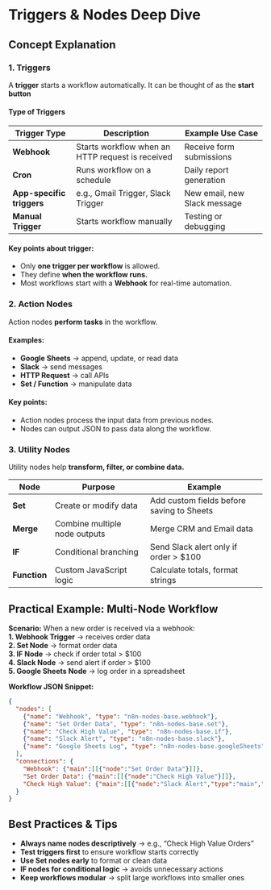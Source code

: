 # Triggers & Nodes Deep Dive
## Concept Explanation
### 1. Triggers
A **trigger** starts a workflow automatically. It can be thought of as the **start button**

#### Type of Triggers

| Trigger Type              | Description                                      | Example Use Case             |
| ------------------------- | ------------------------------------------------ | ---------------------------- |
| **Webhook**               | Starts workflow when an HTTP request is received | Receive form submissions     |
| **Cron**                  | Runs workflow on a schedule                      | Daily report generation      |
| **App-specific triggers** | e.g., Gmail Trigger, Slack Trigger               | New email, new Slack message |
| **Manual Trigger**        | Starts workflow manually                         | Testing or debugging         |

#### Key points about trigger:
- Only **one trigger per workflow** is allowed.
- They define **when the workflow runs.**
- Most workflows start with a **Webhook** for real-time automation.


### 2. Action Nodes
Action nodes **perform tasks** in the workflow.
#### Examples:
- **Google Sheets** → append, update, or read data
- **Slack** → send messages
- **HTTP Request** → call APIs
- **Set / Function** → manipulate data
  
#### Key points:
- Action nodes process the input data from previous nodes.
- Nodes can output JSON to pass data along the workflow.
  

### 3. Utility Nodes
Utility nodes help **transform, filter, or combine data.**

| Node         | Purpose                       | Example                                   |
| ------------ | ----------------------------- | ----------------------------------------- |
| **Set**      | Create or modify data         | Add custom fields before saving to Sheets |
| **Merge**    | Combine multiple node outputs | Merge CRM and Email data                  |
| **IF**       | Conditional branching         | Send Slack alert only if order > \$100    |
| **Function** | Custom JavaScript logic       | Calculate totals, format strings          |


## Practical Example: Multi-Node Workflow
**Scenario:** When a new order is received via a webhook:  
**1. Webhook Trigger** → receives order data  
**2. Set Node** → format order data  
**3. IF Node** → check if order total > $100       
**4. Slack Node** → send alert if order > $100  
**5. Google Sheets Node** → log order in a spreadsheet  

**Workflow JSON Snippet:**
```json
{
  "nodes": [
    {"name": "Webhook", "type": "n8n-nodes-base.webhook"},
    {"name": "Set Order Data", "type": "n8n-nodes-base.set"},
    {"name": "Check High Value", "type": "n8n-nodes-base.if"},
    {"name": "Slack Alert", "type": "n8n-nodes-base.slack"},
    {"name": "Google Sheets Log", "type": "n8n-nodes-base.googleSheets"}
  ],
  "connections": {
    "Webhook": {"main":[[{"node":"Set Order Data"}]]},
    "Set Order Data": {"main":[[{"node":"Check High Value"}]]},
    "Check High Value": {"main":[[{"node":"Slack Alert","type":"main","index":0}],[{"node":"Google Sheets Log","type":"main","index":1}]]}
  }
}
```

## Best Practices & Tips
- **Always name nodes descriptively** → e.g., “Check High Value Orders”
- **Test triggers first** to ensure workflow starts correctly
- **Use Set nodes early** to format or clean data
- **IF nodes for conditional logic** → avoids unnecessary actions
- **Keep workflows modular** → split large workflows into smaller ones
